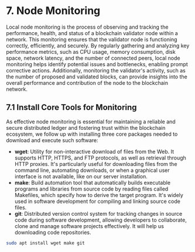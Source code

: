 # 7. Node Monitoring

Local node monitoring is the process of observing and tracking the performance, health, and status of a blockchain validator node within a network. This monitoring ensures that the validator node is functioning correctly, efficiently, and securely. By regularly gathering and analyzing key performance metrics, such as CPU usage, memory consumption, disk space, network latency, and the number of connected peers, local node monitoring helps identify potential issues and bottlenecks, enabling prompt corrective actions. Additionally, monitoring the validator's activity, such as the number of proposed and validated blocks, can provide insights into the overall performance and contribution of the node to the blockchain network.

## 7.1 Install Core Tools for Monitoring

As effective node monitoring is essential for maintaining a reliable and secure distributed ledger and fostering trust within the blockchain ecosystem, we follow up with installing three core packages needed to download and execute such software:

- **wget**: Utility for non-interactive download of files from the Web. It supports HTTP, HTTPS, and FTP protocols, as well as retrieval through HTTP proxies. It's particularly useful for downloading files from the command line, automating downloads, or when a graphical user interface is not available, like on our server installation.
- **make**: Build automation tool that automatically builds executable programs and libraries from source code by reading files called Makefiles, which specify how to derive the target program. It's widely used in software development for compiling and linking source code files.
- **git**: Distributed version control system for tracking changes in source code during software development, allowing developers to collaborate, clone and manage software projects effectively. It will help us downloading code repositories.

```sh
sudo apt install wget make git
```
